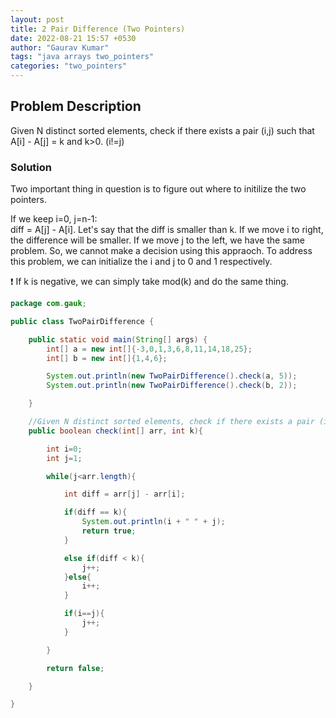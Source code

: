 ```yaml
---
layout: post
title: 2 Pair Difference (Two Pointers)
date: 2022-08-21 15:57 +0530
author: "Gaurav Kumar"
tags: "java arrays two_pointers"
categories: "two_pointers"
---
```


## Problem Description

Given N distinct sorted elements, check if there exists a pair (i,j) such that A[i] - A[j] = k and k>0. (i!=j)

### Solution

Two important thing in question is to figure out where to initilize the two pointers.  

If we keep i=0, j=n-1:  
diff = A[j] - A[i]. Let's say that the diff is smaller than k. If we move i to right, the difference will be smaller. If we move j to the left, we have the same problem. So, we cannot make a decision using this appraoch. To address this problem, we can initialize the i and j to 0 and 1 respectively.

:exclamation: If k is negative, we can simply take mod(k) and do the same thing.

```java
package com.gauk;

public class TwoPairDifference {

    public static void main(String[] args) {
        int[] a = new int[]{-3,0,1,3,6,8,11,14,18,25};
        int[] b = new int[]{1,4,6};

        System.out.println(new TwoPairDifference().check(a, 5));
        System.out.println(new TwoPairDifference().check(b, 2));

    }

    //Given N distinct sorted elements, check if there exists a pair (i,j) such that A[i] - A[j] = k and k>0. (i!=j)
    public boolean check(int[] arr, int k){

        int i=0;
        int j=1;

        while(j<arr.length){

            int diff = arr[j] - arr[i];

            if(diff == k){
                System.out.println(i + " " + j);
                return true;
            }

            else if(diff < k){
                j++;
            }else{
                i++;
            }

            if(i==j){
                j++;
            }

        }

        return false;

    }

}
```
